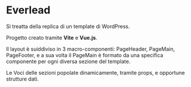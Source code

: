 # Everlead

Si treatta della replica di un template di WordPress.

Progetto creato tramite **Vite** e **Vue.js**.

Il layout è suiddiviso in 3 macro-componenti: PageHeader, PageMain, PageFooter, e a sua volta il PageMain è formato da una specifica componente per ogni diversa sezione del template.

Le Voci delle sezioni popolate dinamicamente, tramite props, e opportune strutture dati.
